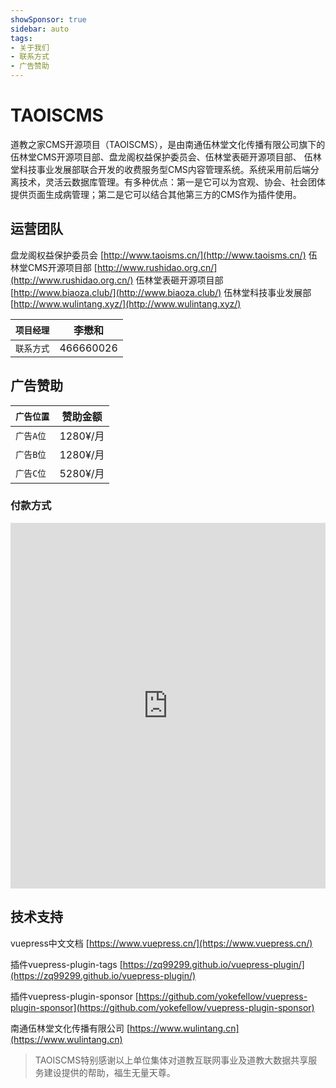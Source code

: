 ```yaml
---
showSponsor: true
sidebar: auto
tags:
- 关于我们
- 联系方式
- 广告赞助
---
```

# TAOISCMS

道教之家CMS开源项目（TAOISCMS），是由南通伍林堂文化传播有限公司旗下的伍林堂CMS开源项目部、盘龙阁权益保护委员会、伍林堂表砸开源项目部、 伍林堂科技事业发展部联合开发的收费服务型CMS内容管理系统。系统采用前后端分离技术，灵活云数据库管理。有多种优点：第一是它可以为宫观、协会、社会团体提供页面生成病管理；第二是它可以结合其他第三方的CMS作为插件使用。

## 运营团队

盘龙阁权益保护委员会
[http://www.taoisms.cn/](http://www.taoisms.cn/)
伍林堂CMS开源项目部
[http://www.rushidao.org.cn/](http://www.rushidao.org.cn/)
伍林堂表砸开源项目部
[http://www.biaoza.club/](http://www.biaoza.club/)
伍林堂科技事业发展部
[http://www.wulintang.xyz/](http://www.wulintang.xyz/)

| `项目经理` | 李懋和    |
| ---------- | --------- |
| `联系方式` | 466660026 |

## 广告赞助

| `广告位置` | 赞助金额  |
| ---------- | --------- |
| `广告A位`  | 1280¥/月 |
| `广告B位`  | 1280¥/月 |
| `广告C位`  | 5280¥/月 |

### 付款方式

<iframe id="iframe_default" src="https://www.wulintang.cn/payhtml/index.html" style="height:585px; width:100%;" frameborder="no" border="0" marginwidth="0" marginheight="0" scrolling="no" allowtransparency="yes"></iframe>


## 技术支持

vuepress中文文档 [https://www.vuepress.cn/](https://www.vuepress.cn/)

插件vuepress-plugin-tags [https://zq99299.github.io/vuepress-plugin/](https://zq99299.github.io/vuepress-plugin/)

插件vuepress-plugin-sponsor [https://github.com/yokefellow/vuepress-plugin-sponsor](https://github.com/yokefellow/vuepress-plugin-sponsor)

南通伍林堂文化传播有限公司 [https://www.wulintang.cn](https://www.wulintang.cn)

> TAOISCMS特别感谢以上单位集体对道教互联网事业及道教大数据共享服务建设提供的帮助，福生无量天尊。
